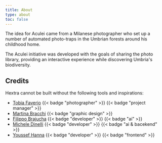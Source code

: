 ```yaml
---
title: About
type: about
toc: false
---
```


The idea for Aculei came from a Milanese photographer who set up a number of automated photo-traps in the Umbrian forests around his childhood home. 

The Aculei initiative was developed with the goals of sharing the photo library, providing an interactive experience while discovering Umbria's biodiversity.

## Credits

Hextra cannot be built without the following tools and inspirations:

- [Tobia Faverio](https://instagram.com/tobiafaverio) {{< badge "photographer" >}} {{< badge "project manager" >}}
- [Martina Bracchi](https://instagram.com/martina_bracchi_) {{< badge "graphic design" >}}
- [Filippo Brajucha](https://github.com/micheledinelli) {{< badge "developer" >}} {{< badge "ai" >}}
- [Michele Dinelli](https://github.com/benzebra) {{< badge "developer" >}} {{< badge "ai & bacekend" >}}
- [Youssef Hanna](https://github.com/mussida) {{< badge "developer" >}} {{< badge "frontend" >}}

